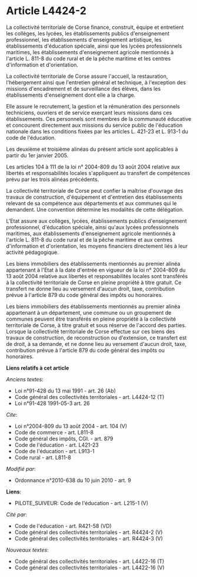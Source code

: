 # Article L4424-2

La collectivité territoriale de Corse finance, construit, équipe et entretient les collèges, les lycées, les établissements
publics d'enseignement professionnel, les établissements d'enseignement artistique, les établissements d'éducation spéciale,
ainsi que les lycées professionnels maritimes, les établissements d'enseignement agricole mentionnés à l'article L. 811-8 du
code rural et de la pêche maritime et les centres d'information et d'orientation. 

La collectivité territoriale de Corse assure l'accueil, la restauration, l'hébergement ainsi que l'entretien général et
technique, à l'exception des missions d'encadrement et de surveillance des élèves, dans les établissements d'enseignement
dont elle a la charge. 

Elle assure le recrutement, la gestion et la rémunération des personnels techniciens, ouvriers et de service exerçant leurs
missions dans ces établissements. Ces personnels sont membres de la communauté éducative et concourent directement aux
missions du service public de l'éducation nationale dans les conditions fixées par les articles L. 421-23 et L. 913-1 du code
de l'éducation. 

Les deuxième et troisième alinéas du présent article sont applicables à partir du 1er janvier 2005. 

Les articles 104 à 111 de la loi n° 2004-809 du 13 août 2004 relative aux libertés et responsabilités locales s'appliquent au
transfert de compétences prévu par les trois alinéas précédents. 

La collectivité territoriale de Corse peut confier la maîtrise d'ouvrage des travaux de construction, d'équipement et
d'entretien des établissements relevant de sa compétence aux départements et aux communes qui le demandent. Une convention
détermine les modalités de cette délégation. 

L'Etat assure aux collèges, lycées, établissements publics d'enseignement professionnel, d'éducation spéciale, ainsi qu'aux
lycées professionnels maritimes, aux établissements d'enseignement agricole mentionnés à l'article L. 811-8 du code rural et
de la pêche maritime et aux centres d'information et d'orientation, les moyens financiers directement liés à leur activité
pédagogique. 

Les biens immobiliers des établissements mentionnés au premier alinéa appartenant à l'Etat à la date d'entrée en vigueur de
la loi n° 2004-809 du 13 août 2004 relative aux libertés et responsabilités locales sont transférés à la collectivité
territoriale de Corse en pleine propriété à titre gratuit. Ce transfert ne donne lieu au versement d'aucun droit, taxe,
contribution prévue à l'article 879 du code général des impôts ou honoraires. 

Les biens immobiliers des établissements mentionnés au premier alinéa appartenant à un département, une commune ou un
groupement de communes peuvent être transférés en pleine propriété à la collectivité territoriale de Corse, à titre gratuit
et sous réserve de l'accord des parties. Lorsque la collectivité territoriale de Corse effectue sur ces biens des travaux de
construction, de reconstruction ou d'extension, ce transfert est de droit, à sa demande, et ne donne lieu au versement
d'aucun droit, taxe, contribution prévue à l'article 879 du code général des impôts ou honoraires.

**Liens relatifs à cet article**

_Anciens textes_:

  - Loi n°91-428 du 13 mai 1991 - art. 26 (Ab)
  - Code général des collectivités territoriales - art. L4424-12 (T)
  - Loi n°91-428 1991-05-3 art. 26

_Cite_:

  - Loi n°2004-809 du 13 août 2004 - art. 104 (V)
  - Code de commerce - art. L811-8
  - Code général des impôts, CGI. - art. 879
  - Code de l'éducation - art. L421-23
  - Code de l'éducation - art. L913-1
  - Code rural - art. L811-8

_Modifié par_:

  - Ordonnance n°2010-638 du 10 juin 2010 - art. 9

**Liens**:

  - PILOTE_SUIVEUR: Code de l'éducation - art. L215-1 (V)

_Cité par_:

  - Code de l'éducation - art. R421-58 (VD)
  - Code général des collectivités territoriales - art. R4424-2 (V)
  - Code général des collectivités territoriales - art. R4424-3 (V)

_Nouveaux textes_:

  - Code général des collectivités territoriales - art. L4422-16 (T)
  - Code général des collectivités territoriales - art. L4422-16 (V)
